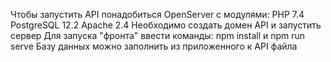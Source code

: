 Чтобы запустить API понадобиться OpenServer с модулями:
PHP 7.4
PostgreSQL 12.2
Apache 2.4
Необходимо создать домен API и запустить сервер
Для запуска "фронта" ввести команды:
npm install и npm run serve
Базу данных можно заполнить из приложенного к API файла
